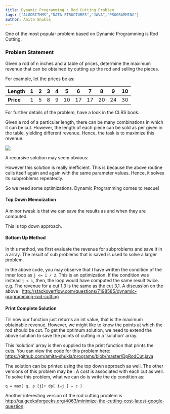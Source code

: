 ```yaml
---
title: Dynamic Programming : Rod Cutting Problem
tags: ["ALGORITHMS","DATA STRUCTURES","JAVA","PROGRAMMING"]
author: Amita Shukla
---
```



One of the most popular problem based on Dynamic Programming is Rod Cutting. 
 


### Problem Statement

Given a rod of n inches and a table of prices, determine the maximum revenue that can be obtained by cutting up the rod and selling the pieces.

 


For example, let the prices be as:

 


| **Length** | 1 | 2 | 3 | 4 | 5 | 6 | 7 | 8 | 9 | 10 |
| ---------- | --- | --- | --- | --- | --- | --- | --- | --- | --- | --- |
| **Price** | 1 | 5 | 8 | 9 | 10 | 17 | 17 | 20 | 24 | 30 |

 


For further details of the problem, have a look in the CLRS book. 
 
Given a rod of a particular length, there can be many combinations in which it can be cut. However, the length of each piece can be sold as per given in the table, yielding different revenue. Hence, the task is to maximize this revenue. 
 
 


[![](https://www.cs.indiana.edu/~achauhan/Teaching/B403/LectureNotes/images/07-rodcutting-example.jpg)](https://www.cs.indiana.edu/~achauhan/Teaching/B403/LectureNotes/images/07-rodcutting-example.jpg)

 
 
A recursive solution may seem obvious: 
 


However this solution is really inefficient. This is because the above routine calls itself again and again with the same parameter values. Hence, it solves its subproblems repeatedly. 
 
So we need some optimizations. Dynamic Programming comes to rescue! 
 


#### Top Down Memoization

A minor tweak is that we can save the results as and when they are computed.

 


 


This is top down approach. 
 


#### Bottom Up Method

In this method, we first evaluate the revenue for subproblems and save it in a array. The result of sub problems that is saved is used to solve a larger problem.

 


In the above code, you may observe that I have written the condition of the inner loop as `j <= i / 2`. This is an optimization. If the condition was instead `j < i`, then, the loop would have computed the same result twice. 
e.g. The revenue for a cut 1,3 is the same as the cut 3,1. 
A discussion on the above : <http://stackoverflow.com/questions/7198585/dynamic-programming-rod-cutting> 
 


#### Print Complete Solution

Till now our function just returns an int value, that is the maximum obtainable revenue. However, we might like to know the points at which the rod should be cut. To get the optimum solution, we need to extend the above solution to save the points of cutting in a 'solution' array.

This 'solution' array is then supplied to the print function that prints the cuts. 
You can view the code for this problem here: 
<https://github.com/amita-shukla/programs/blob/master/DpRodCut.java> 
 


 


The solution can be printed using the top down approach as well. 
The other versions of this problem may be : A cost is associated with each cut as well. To solve this problem, what we can do is write the dp condition as: 
 
`q = max( q, p [j]+ dp[ i−j ] − c )` 
 
Another interesting version of the rod cutting problem is <http://qa.geeksforgeeks.org/4063/minimize-the-cutting-cost-latest-google-question>.

